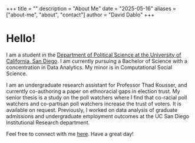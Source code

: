 +++
title = ""
description = "About Me"
date = "2025-05-16"
aliases = ["about-me", "about", "contact"]
author = "David Dablo"
+++

# Hello!

I am a student in the [Department of Political Science at the University of California, San Diego](https://polisci.ucsd.edu/undergrad/). I am currently pursuing a Bachelor of Science with a concentration in Data Analytics. My minor is in Computational Social Science.

I am an undergraduate research assistant for Professor Thad Kousser, and currently co-authoring a paper on ethnoracial gaps in election trust. My senior thesis is a study on the poll watchers where I find that co-racial poll watchers and co-partisan poll watchers increase the trust of voters. It is available on request. Previously, I worked on data analysis of graduate admissions and undergraduate employment outcomes at the UC San Diego Institutional Research department. 

Feel free to connect with me [here](mailto:ddablo@ucsd.edu). Have a great day!

